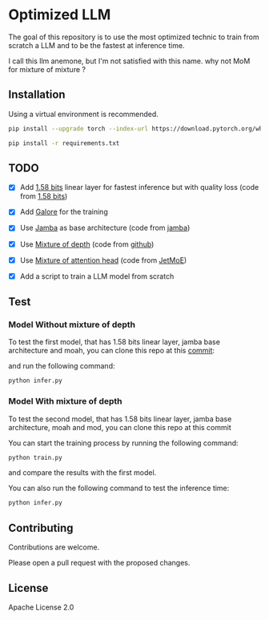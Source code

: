 # Optimized LLM

The goal of this repository is to use the most optimized technic to train from scratch a LLM and to be the fastest at inference time.

I call this llm anemone, but I'm not satisfied with this name.
why not MoM for mixture of mixture ?

## Installation

Using a virtual environment is recommended.


```bash
pip install --upgrade torch --index-url https://download.pytorch.org/whl/cu121 
```


```bash
pip install -r requirements.txt
```


## TODO

- [x] Add [1.58 bits](https://arxiv.org/abs/2402.17764) linear layer for fastest inference but with quality loss (code from [1.58 bits](https://github.com/kyegomez/BitNet))
- [x] Add [Galore](https://arxiv.org/abs/2403.03507) for the training
- [x] Use [Jamba](https://arxiv.org/abs/2403.19887) as base architecture (code from [jamba](https://huggingface.co/ai21labs/Jamba-v0.1))
- [x] Use [Mixture of depth](https://arxiv.org/abs/2404.02258)  (code from [github](https://github.com/sramshetty/mixture-of-depths))
- [x] Use [Mixture of attention head](https://arxiv.org/abs/2210.05144) (code from [JetMoE](https://github.com/myshell-ai/JetMoE))
- [x] Add a script to train a LLM model from scratch


## Test

### Model Without mixture of depth

To test the first model, that has 1.58 bits linear layer, jamba base architecture and moah, you can clone this repo at this [commit](https://github.com/ostix360/optimized-LLM/tree/8878e0f0bd764f85ce2ea56790a95f9837fb2fe4):


and run the following command:

```bash
python infer.py
```

### Model With mixture of depth

To test the second model, that has 1.58 bits linear layer, jamba base architecture, moah and mod, you can clone this repo at this commit

You can start the training process by running the following command:

```bash
python train.py
```

and compare the results with the first model.

You can also run the following command to test the inference time:

```bash
python infer.py
```


## Contributing

Contributions are welcome.

Please open a pull request with the proposed changes.

## License

Apache License 2.0

